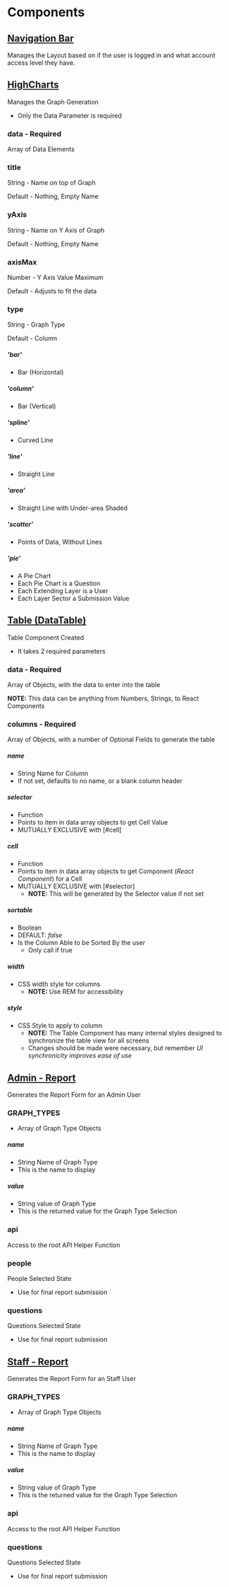 # Components
## [Navigation Bar](NavBar.js)
Manages the Layout based on if the user is logged in and what account access level they have. 

## [HighCharts](HighChart.js) 
Manages the Graph Generation 
- Only the Data Parameter is required 

### data - Required 
Array of Data Elements 

### title
String - Name on top of Graph

Default - Nothing, Empty Name

### yAxis
String - Name on Y Axis of Graph

Default - Nothing, Empty Name  

### axisMax
Number - Y Axis Value Maximum

Default - Adjusts to fit the data 

### type
String - Graph Type

Default - Column

##### 'bar' 
- Bar (Horizontal)
##### 'column' 
- Bar (Vertical)
##### 'spline' 
- Curved Line
##### 'line' 
- Straight Line
##### 'area' 
- Straight Line with Under-area Shaded
##### 'scatter' 
- Points of Data, Without Lines
##### 'pie' 
- A Pie Chart
- Each Pie Chart is a Question 
- Each Extending Layer is a User
- Each Layer Sector a Submission Value 

## [Table (DataTable)](Table.js)
Table Component Created
- It takes 2 required parameters 

### data - Required
Array of Objects, with the data to enter into the table

**NOTE:** This data can be anything from Numbers, Strings, to React Components 

### columns - Required
Array of Objects, with a number of Optional Fields to generate the table 
##### name
- String Name for Column 
- If not set, defaults to no name, or a blank column header 
##### selector 
- Function 
- Points to item in data array objects to get Cell Value 
- MUTUALLY EXCLUSIVE with [#cell]
##### cell
- Function
- Points to item in data array objects to get Component (*React Component*) for a Cell 
- MUTUALLY EXCLUSIVE with [#selector]
	- **NOTE:** This will be generated by the Selector value if not set 
##### sortable 
- Boolean 
- DEFAULT: *false*
- Is the Column Able to be Sorted By the user
	- Only call if true 
##### width 
- CSS width style for columns
	- **NOTE:** Use REM for accessibility 
##### style 
- CSS Style to apply to column 
	- **NOTE:** The Table Component has many internal styles designed to synchronize the table view for all screens
	- Changes should be made were necessary, but remember *UI synchronicity improves ease of use* 
    
## [Admin - Report](ReportAdmin.js)
Generates the Report Form for an Admin User 

### GRAPH_TYPES
- Array of Graph Type Objects 

##### name
- String Name of Graph Type
- This is the name to display

##### value
- String value of Graph Type
- This is the returned value for the Graph Type Selection 

### api
Access to the root API Helper Function 

### people
People Selected State
- Use for final report submission 

### questions
Questions Selected State
- Use for final report submission 

## [Staff - Report](ReportStaff.js)
Generates the Report Form for an Staff User 

### GRAPH_TYPES
- Array of Graph Type Objects 

##### name
- String Name of Graph Type
- This is the name to display

##### value
- String value of Graph Type
- This is the returned value for the Graph Type Selection 

### api
Access to the root API Helper Function 

### questions
Questions Selected State
- Use for final report submission 